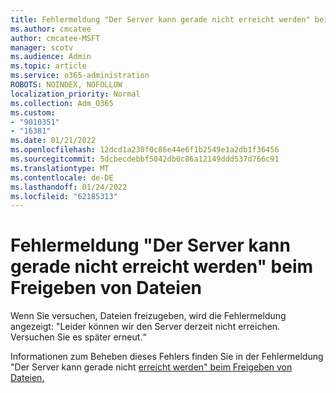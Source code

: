 ```yaml
---
title: Fehlermeldung "Der Server kann gerade nicht erreicht werden" beim Freigeben von Dateien
ms.author: cmcatee
author: cmcatee-MSFT
manager: scotv
ms.audience: Admin
ms.topic: article
ms.service: o365-administration
ROBOTS: NOINDEX, NOFOLLOW
localization_priority: Normal
ms.collection: Adm_O365
ms.custom:
- "9010351"
- "16381"
ms.date: 01/21/2022
ms.openlocfilehash: 12dcd1a230f0c86e44e6f1b2549e1a2db1f36456
ms.sourcegitcommit: 5dcbecdebbf5042db0c86a12149ddd537d766c91
ms.translationtype: MT
ms.contentlocale: de-DE
ms.lasthandoff: 01/24/2022
ms.locfileid: "62185313"
---
```

# <a name="unable-to-reach-the-server-right-now-error-message-when-sharing-files"></a>Fehlermeldung "Der Server kann gerade nicht erreicht werden" beim Freigeben von Dateien

Wenn Sie versuchen, Dateien freizugeben, wird die Fehlermeldung angezeigt: "Leider können wir den Server derzeit nicht erreichen. Versuchen Sie es später erneut.“

Informationen zum Beheben dieses Fehlers finden Sie in der Fehlermeldung "Der Server kann gerade nicht [erreicht werden" beim Freigeben von Dateien.](https://docs.microsoft.com/sharepoint/troubleshoot/performance/share-file-unable-reach-the-server)

